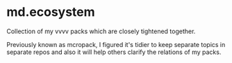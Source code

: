 # md.ecosystem
Collection of my vvvv packs which are closely tightened together.

Previously known as mcropack, I figured it's tidier to keep separate topics in separate repos and also it will help others clarify the relations of my packs.
